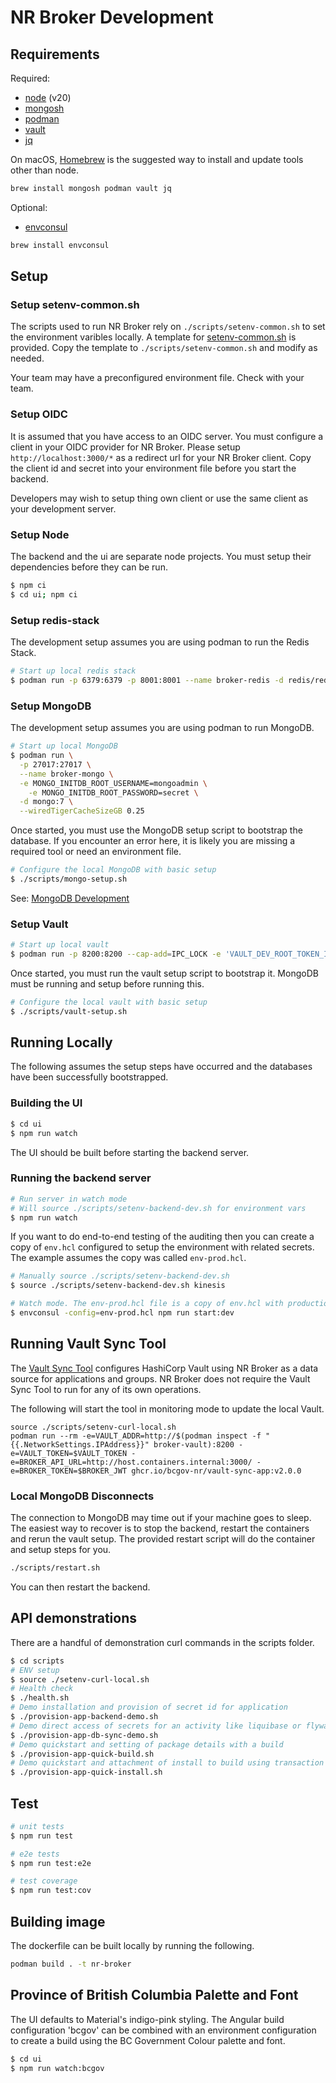 
# NR Broker Development

## Requirements

Required:

* [node](https://nodejs.org) (v20)
* [mongosh](https://www.mongodb.com/docs/mongodb-shell/)
* [podman](https://podman.io)
* [vault](https://www.vaultproject.io)
* [jq](https://jqlang.github.io/jq/)

On macOS, [Homebrew](https://brew.sh) is the suggested way to install and update tools other than node.

```bash
brew install mongosh podman vault jq
```

Optional:

* [envconsul](https://github.com/hashicorp/envconsul)

```bash
brew install envconsul
```

## Setup

### Setup setenv-common.sh

The scripts used to run NR Broker rely on `./scripts/setenv-common.sh` to set the environment varibles locally. A template for [setenv-common.sh](https://github.com/bcgov-nr/nr-broker/blob/main/scripts/setenv-common.sh.tmp) is provided. Copy the template to `./scripts/setenv-common.sh` and modify as needed.

Your team may have a preconfigured environment file. Check with your team.

### Setup OIDC

It is assumed that you have access to an OIDC server. You must configure a client in your OIDC provider for NR Broker. Please setup `http://localhost:3000/*` as a redirect url for your NR Broker client. Copy the client id and secret into your environment file before you start the backend.

Developers may wish to setup thing own client or use the same client as your development server.

### Setup Node

The backend and the ui are separate node projects. You must setup their dependencies before they can be run.

```bash
$ npm ci
$ cd ui; npm ci
```

 ### Setup redis-stack

The development setup assumes you are using podman to run the Redis Stack.

 ```bash
 # Start up local redis stack
 $ podman run -p 6379:6379 -p 8001:8001 --name broker-redis -d redis/redis-stack
 ```

### Setup MongoDB

The development setup assumes you are using podman to run MongoDB.

```bash
# Start up local MongoDB
$ podman run \
  -p 27017:27017 \
  --name broker-mongo \
  -e MONGO_INITDB_ROOT_USERNAME=mongoadmin \
	-e MONGO_INITDB_ROOT_PASSWORD=secret \
  -d mongo:7 \
  --wiredTigerCacheSizeGB 0.25
```

Once started, you must use the MongoDB setup script to bootstrap the database. If you encounter an error here, it is likely you are missing a required tool or need an environment file.

```bash
# Configure the local MongoDB with basic setup
$ ./scripts/mongo-setup.sh
```

See: [MongoDB Development](./dev_mongodb.md)

### Setup Vault

```bash
# Start up local vault
$ podman run -p 8200:8200 --cap-add=IPC_LOCK -e 'VAULT_DEV_ROOT_TOKEN_ID=myroot' -d --name=broker-vault hashicorp/vault
```

Once started, you must run the vault setup script to bootstrap it. MongoDB must be running and setup before running this.

```bash
# Configure the local vault with basic setup
$ ./scripts/vault-setup.sh
```

## Running Locally

The following assumes the setup steps have occurred and the databases have been successfully bootstrapped.

### Building the UI

```bash
$ cd ui
$ npm run watch
```

The UI should be built before starting the backend server.

### Running the backend server

```bash
# Run server in watch mode
# Will source ./scripts/setenv-backend-dev.sh for environment vars
$ npm run watch
```

If you want to do end-to-end testing of the auditing then you can create a copy of `env.hcl` configured to setup the environment with related secrets. The example assumes the copy was called `env-prod.hcl`.

```bash
# Manually source ./scripts/setenv-backend-dev.sh
$ source ./scripts/setenv-backend-dev.sh kinesis

# Watch mode. The env-prod.hcl file is a copy of env.hcl with production values.
$ envconsul -config=env-prod.hcl npm run start:dev
```

## Running Vault Sync Tool

The [Vault Sync Tool](https://github.com/bcgov-nr/vault-sync-app) configures HashiCorp Vault using NR Broker as a data source for applications and groups. NR Broker does not require the Vault Sync Tool to run for any of its own operations.

The following will start the tool in monitoring mode to update the local Vault.

```
source ./scripts/setenv-curl-local.sh
podman run --rm -e=VAULT_ADDR=http://$(podman inspect -f "{{.NetworkSettings.IPAddress}}" broker-vault):8200 -e=VAULT_TOKEN=$VAULT_TOKEN -e=BROKER_API_URL=http://host.containers.internal:3000/ -e=BROKER_TOKEN=$BROKER_JWT ghcr.io/bcgov-nr/vault-sync-app:v2.0.0
```

### Local MongoDB Disconnects

The connection to MongoDB may time out if your machine goes to sleep. The easiest way to recover is to stop the backend, restart the containers and rerun the vault setup. The provided restart script will do the container and setup steps for you.

```bash
./scripts/restart.sh
```

You can then restart the backend.

## API demonstrations

There are a handful of demonstration curl commands in the scripts folder.

```bash
$ cd scripts
# ENV setup
$ source ./setenv-curl-local.sh
# Health check
$ ./health.sh
# Demo installation and provision of secret id for application
$ ./provision-app-backend-demo.sh
# Demo direct access of secrets for an activity like liquibase or flyway sync
$ ./provision-app-db-sync-demo.sh
# Demo quickstart and setting of package details with a build
$ ./provision-app-quick-build.sh
# Demo quickstart and attachment of install to build using transaction id
$ ./provision-app-quick-install.sh
```

## Test

```bash
# unit tests
$ npm run test

# e2e tests
$ npm run test:e2e

# test coverage
$ npm run test:cov
```

## Building image

The dockerfile can be built locally by running the following.

```bash
podman build . -t nr-broker
```

## Province of British Columbia Palette and Font

The UI defaults to Material's indigo-pink styling. The Angular build configuration 'bcgov' can be combined with an environment configuration to create a build using the BC Government Colour palette and font.

```bash
$ cd ui
$ npm run watch:bcgov
```
